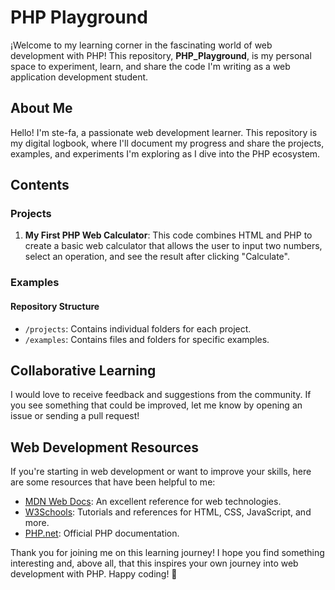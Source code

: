# PHP Playground

¡Welcome to my learning corner in the fascinating world of web development with PHP! This repository, **PHP_Playground**, is my personal space to experiment, learn, and share the code I'm writing as a web application development student. 

## About Me

Hello! I'm ste-fa, a passionate web development learner. This repository is my digital logbook, where I'll document my progress and share the projects, examples, and experiments I'm exploring as I dive into the PHP ecosystem.

## Contents

### Projects

1. **My First PHP Web Calculator**: This code combines HTML and PHP to create a basic web calculator that allows the user to input two numbers, select an operation, and see the result after clicking "Calculate".

### Examples

#### Repository Structure

- `/projects`: Contains individual folders for each project.
- `/examples`: Contains files and folders for specific examples.

## Collaborative Learning

I would love to receive feedback and suggestions from the community. If you see something that could be improved, let me know by opening an issue or sending a pull request!

## Web Development Resources

If you're starting in web development or want to improve your skills, here are some resources that have been helpful to me:

- [MDN Web Docs](https://developer.mozilla.org/): An excellent reference for web technologies.
- [W3Schools](https://www.w3schools.com/): Tutorials and references for HTML, CSS, JavaScript, and more.
- [PHP.net](https://www.php.net/): Official PHP documentation.

Thank you for joining me on this learning journey! I hope you find something interesting and, above all, that this inspires your own journey into web development with PHP. Happy coding! 🚀

